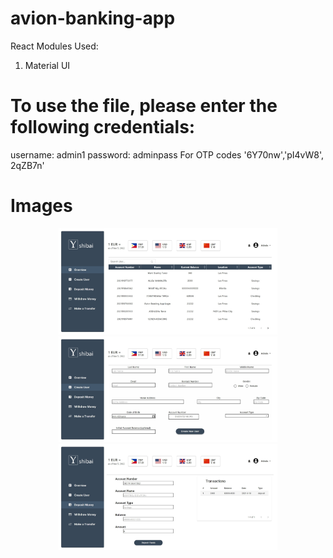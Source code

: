 # avion-banking-app

React Modules Used:

1. Material UI

# To use the file, please enter the following credentials:

username: admin1
password: adminpass
For OTP codes
'6Y70nw','pI4vW8', 2qZB7n'

# Images

<p align="center">
  <img src="./banking-app/Pictures/Banking%20App.jpeg" width="350" alt="Picture1">
  <img src="./banking-app/Pictures/Banking%20App2.jpeg" width="350" alt="Picture2">
  <img src="./banking-app/Pictures/Banking%20App3.jpeg" width="350" alt="Picture3">

</p>
